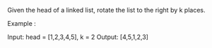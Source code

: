 Given the head of a linked list, rotate the list to the right by k places.

Example :

Input: head = [1,2,3,4,5], k = 2
Output: [4,5,1,2,3]
